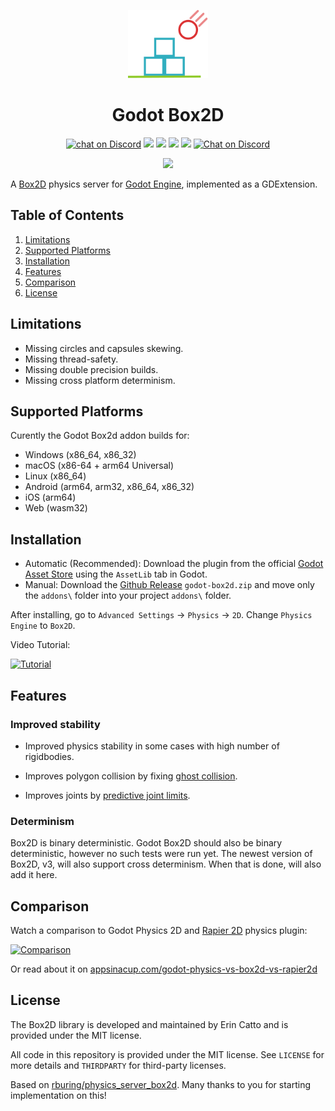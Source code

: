 <p align="center">
	<img width="128px" src="box2d_icon.svg"/> 
	<h1 align="center">Godot Box2D</h1> 
</p>

<p align="center">
	<a href="https://github.com/appsinacup/godot-box2d/actions/workflows/runner.yml">
        <img src="https://github.com/appsinacup/godot-box2d/actions/workflows/runner.yml/badge.svg?branch=main"
            alt="chat on Discord"></a>
    <a href="https://github.com/erincatto/box2d" alt="Box2D Version">
        <img src="https://img.shields.io/badge/Box2D-v2.4.1-%23478cbf?logoColor=white" /></a>
    <a href="https://github.com/godotengine/godot-cpp" alt="Godot Version">
        <img src="https://img.shields.io/badge/Godot-v4.2-%23478cbf?logo=godot-engine&logoColor=white" /></a>
    <a href="https://github.com/appsinacup/godot-box2d/graphs/contributors" alt="Contributors">
        <img src="https://img.shields.io/github/contributors/appsinacup/godot-box2d" /></a>
    <a href="https://github.com/appsinacup/godot-box2d/pulse" alt="Activity">
        <img src="https://img.shields.io/github/commit-activity/m/appsinacup/godot-box2d" /></a>
    <a href="https://discord.gg/56dMud8HYn">
        <img src="https://img.shields.io/discord/1138836561102897172?logo=discord"
            alt="Chat on Discord"></a>
</p>
<p align="center">
<img src="stability-comparison.gif"/>
</p>

A [Box2D](https://github.com/erincatto/box2d) physics server for [Godot Engine](https://github.com/godotengine/godot), implemented as a GDExtension.

## Table of Contents

1. [Limitations](#limitations)
2. [Supported Platforms](#supported-platforms)
3. [Installation](#installation)
4. [Features](#features)
5. [Comparison](#comparison)
6. [License](#license)

## Limitations

- Missing circles and capsules skewing.
- Missing thread-safety.
- Missing double precision builds.
- Missing cross platform determinism.

## Supported Platforms

Curently the Godot Box2d addon builds for:

- Windows (x86_64, x86_32)
- macOS (x86-64 + arm64 Universal)
- Linux (x86_64)
- Android (arm64, arm32, x86_64, x86_32)
- iOS (arm64)
- Web (wasm32)

## Installation

- Automatic (Recommended): Download the plugin from the official [Godot Asset Store](https://godotengine.org/asset-library/asset/2007) using the `AssetLib` tab in Godot.
- Manual: Download the [Github Release](https://github.com/appsinacup/godot-box2d/releases/latest) `godot-box2d.zip` and move only the `addons\` folder into your project `addons\` folder.

After installing, go to `Advanced Settings` -> `Physics` -> `2D`. Change `Physics Engine` to `Box2D`.

Video Tutorial:

[![Tutorial](https://img.youtube.com/vi/T_vFVh5qZiY/0.jpg)](https://www.youtube.com/watch?v=T_vFVh5qZiY)

## Features

### Improved stability

- Improved physics stability in some cases with high number of rigidbodies.

- Improves polygon collision by fixing [ghost collision](https://box2d.org/posts/2020/06/ghost-collisions/).

- Improves joints by [predictive joint limits](https://box2d.org/posts/2020/04/predictive-joint-limits/).

### Determinism

Box2D is binary deterministic. Godot Box2D should also be binary deterministic, however no such tests were run yet. The newest version of Box2D, v3, will also support cross determinism. When that is done, will also add it here.

## Comparison

Watch a comparison to Godot Physics 2D and [Rapier 2D](https://github.com/appsinacup/godot-rapier-2d) physics plugin:

[![Comparison](https://img.youtube.com/vi/wgUiZ7E19eM/0.jpg)](https://www.youtube.com/watch?v=wgUiZ7E19eM)

Or read about it on [appsinacup.com/godot-physics-vs-box2d-vs-rapier2d](https://appsinacup.com/godot-physics-vs-box2d-vs-rapier2d/)

## License

The Box2D library is developed and maintained by Erin Catto and is provided under the MIT license.

All code in this repository is provided under the MIT license. See `LICENSE` for more details and `THIRDPARTY` for third-party licenses.

Based on [rburing/physics_server_box2d](https://github.com/rburing/physics_server_box2d). Many thanks to you for starting implementation on this!
